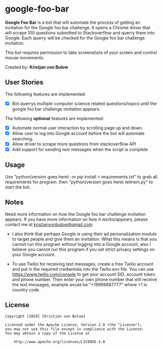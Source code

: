 # google-foo-bar

**Google Foo Bar** is a bot that will automate the process of getting an invitation for the Google foo bar challenge.
It opens a Chrome driver that will scrape 100 questions submitted to Stackoverflow and querry them into Google.
Each querry will be checked for the Google foo bar challenge invitation.

This bot requires permission to take screenshots of your screen and control mouse movements.

Created by: **Kristjan von Bulow**

## User Stories

The following features are implemented:
* [x] Bot querrys multiple computer science related questions/topics until the google foo bar challenge invitation appears.

The following **optional** features are implemented:
* [x] Automate normal user interaction by scrolling page up and down.
* [x] Allow user to log into Google account before the bot will automate searching.
* [x] Allow driver to scrape more questions from stackoverflow API
* [x] Add support for sending text messages when the script is complete

## Usage

Use "python(version goes here) -m pip install < requirements.txt" to grab all requirements for program. then "python(version goes here) letmein.py" to start the bot. 

## Notes

Need more information on how the Google foo bar challenge invitation appears. If you have more information on how it works/appears,
please contact me at kristjanvonbulow@gmail.com

- I also think that perhaps Google is using their ad personalization module to target people and give them an invitation. What this means is that you cannot run this program without logging into a Google account, also I believe you cannot run this program if you set strict privacy settings on your Google account. 

- To use Twilio for receiving text messages, create a free Twilio account and put in the required credientials into the Twilio.env file. You can use https://www.twilio.com/console to get your account SID, account token, and phone number. Then enter your own phone number that will receive the text messages, example would be "+19998887777" where +1 is country code.

## License

    Copyright [2019] [Kristjan von Bulow]

    Licensed under the Apache License, Version 2.0 (the "License");
    you may not use this file except in compliance with the License.
    You may obtain a copy of the License at

        http://www.apache.org/licenses/LICENSE-2.0
